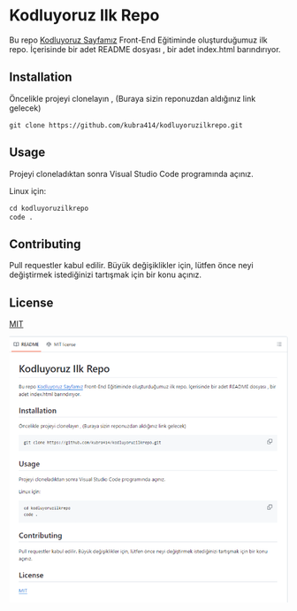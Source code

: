 # Kodluyoruz Ilk Repo

Bu repo [Kodluyoruz Sayfamız](https://www.kodluyoruz.org/) Front-End Eğitiminde oluşturduğumuz ilk repo. İçerisinde bir adet README dosyası , bir adet index.html barındırıyor.

## Installation
Öncelikle projeyi clonelayın , (Buraya sizin reponuzdan aldığınız link gelecek)
```
git clone https://github.com/kubra414/kodluyoruzilkrepo.git
```
## Usage
Projeyi cloneladıktan sonra Visual Studio Code programında açınız.

Linux için:

```
cd kodluyoruzilkrepo
code .
```

## Contributing
Pull requestler kabul edilir. Büyük değişiklikler için, lütfen önce neyi değiştirmek istediğinizi tartışmak için bir konu açınız.
## License
[MIT](https://github.com/kubra414/kodluyoruzilkrepo/blob/main/LICENSE)

![github](figures/img.png)
